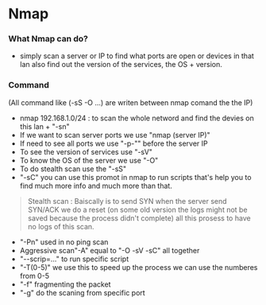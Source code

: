 # Nmap

### What Nmap can do?
- simply scan a server or IP to find what ports are open or devices in that lan also find out the version of the services, the OS + version.

### Command
(All command like (-sS -O ...) are writen between nmap comand the the IP)
- nmap 192.168.1.0/24 : to scan the whole netword and find the devies on this lan + "-sn"
- If we want to scan server ports we use "nmap (server IP)" 
- If need to see all ports we use "-p-"" before the server IP
- To see the version of services use "-sV" 
- To know the OS of the server we use "-O"
- To do stealth scan use the "-sS" 
- "-sC" you can use this promot in nmap to run scripts that's help you to find much more info and much more than that.
>Stealth scan : Baiscally is to send SYN when the server send SYN/ACK we do a reset (on some old version the logs might not be saved because the process didn't complete) all this prosess to have no logs of this scan.
- "-Pn" used in no ping scan
- Aggressive scan"-A" equal to "-O -sV -sC" all together
- "--scrip=..." to run specific script
- "-T(0-5)" we use this to speed up the process we can use the numberes from 0-5 
- "-f" fragmenting the packet
- "-g" do the scaning from specific port


